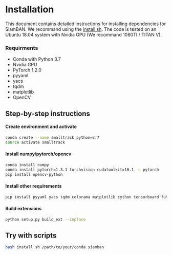 # Installation

This document contains detailed instructions for installing dependencies for SiamBAN. We recommand using the [install.sh](install.sh). The code is tested on an Ubuntu 18.04 system with Nvidia GPU (We recommand 1080TI / TITAN V).

### Requirments
* Conda with Python 3.7
* Nvidia GPU
* PyTorch 1.2.0
* pyyaml
* yacs
* tqdm
* matplotlib
* OpenCV

## Step-by-step instructions

#### Create environment and activate
```bash
conda create --name smalltrack python=3.7
source activate smalltrack
```

#### Install numpy/pytorch/opencv
```bash
conda install numpy
conda install pytorch=1.3.1 torchvision cudatoolkit=10.1 -c pytorch
pip install opencv-python
```

#### Install other requirements
```bash
pip install pyyaml yacs tqdm colorama matplotlib cython tensorboard future mpi4py optuna
```

#### Build extensions
```bash
python setup.py build_ext --inplace
```


## Try with scripts
```bash
bash install.sh /path/to/your/conda siamban
```

